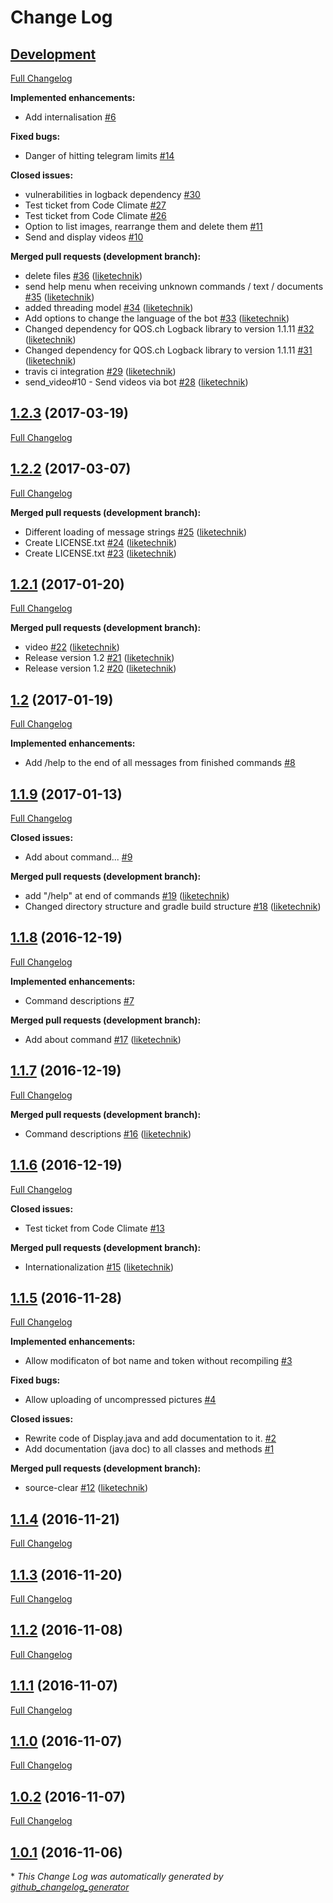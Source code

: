 # Change Log

## [**Development**](https://github.com/liketechnik/infoDisplay/tree/HEAD)

[Full Changelog](https://github.com/liketechnik/infoDisplay/compare/1.2.3...HEAD)

**Implemented enhancements:**

- Add internalisation [\#6](https://github.com/liketechnik/infoDisplay/issues/6)

**Fixed bugs:**

- Danger of hitting telegram limits [\#14](https://github.com/liketechnik/infoDisplay/issues/14)

**Closed issues:**

- vulnerabilities in logback dependency [\#30](https://github.com/liketechnik/infoDisplay/issues/30)
- Test ticket from Code Climate [\#27](https://github.com/liketechnik/infoDisplay/issues/27)
- Test ticket from Code Climate [\#26](https://github.com/liketechnik/infoDisplay/issues/26)
- Option to list images, rearrange them and delete them [\#11](https://github.com/liketechnik/infoDisplay/issues/11)
- Send and display videos [\#10](https://github.com/liketechnik/infoDisplay/issues/10)

**Merged pull requests (development branch):**

- delete files [\#36](https://github.com/liketechnik/infoDisplay/pull/36) ([liketechnik](https://github.com/liketechnik))
- send help menu when receiving unknown commands / text / documents [\#35](https://github.com/liketechnik/infoDisplay/pull/35) ([liketechnik](https://github.com/liketechnik))
- added threading model [\#34](https://github.com/liketechnik/infoDisplay/pull/34) ([liketechnik](https://github.com/liketechnik))
- Add options to change the language of the bot [\#33](https://github.com/liketechnik/infoDisplay/pull/33) ([liketechnik](https://github.com/liketechnik))
- Changed dependency for QOS.ch Logback library to version 1.1.11 [\#32](https://github.com/liketechnik/infoDisplay/pull/32) ([liketechnik](https://github.com/liketechnik))
- Changed dependency for QOS.ch Logback library to version 1.1.11 [\#31](https://github.com/liketechnik/infoDisplay/pull/31) ([liketechnik](https://github.com/liketechnik))
- travis ci integration [\#29](https://github.com/liketechnik/infoDisplay/pull/29) ([liketechnik](https://github.com/liketechnik))
- send\_video\#10 - Send videos via bot [\#28](https://github.com/liketechnik/infoDisplay/pull/28) ([liketechnik](https://github.com/liketechnik))

## [1.2.3](https://github.com/liketechnik/infoDisplay/tree/1.2.3) (2017-03-19)
[Full Changelog](https://github.com/liketechnik/infoDisplay/compare/1.2.2...1.2.3)

## [1.2.2](https://github.com/liketechnik/infoDisplay/tree/1.2.2) (2017-03-07)
[Full Changelog](https://github.com/liketechnik/infoDisplay/compare/1.2.1...1.2.2)

**Merged pull requests (development branch):**

- Different loading of message strings [\#25](https://github.com/liketechnik/infoDisplay/pull/25) ([liketechnik](https://github.com/liketechnik))
- Create LICENSE.txt [\#24](https://github.com/liketechnik/infoDisplay/pull/24) ([liketechnik](https://github.com/liketechnik))
- Create LICENSE.txt [\#23](https://github.com/liketechnik/infoDisplay/pull/23) ([liketechnik](https://github.com/liketechnik))

## [1.2.1](https://github.com/liketechnik/infoDisplay/tree/1.2.1) (2017-01-20)
[Full Changelog](https://github.com/liketechnik/infoDisplay/compare/1.2...1.2.1)

**Merged pull requests (development branch):**

- video [\#22](https://github.com/liketechnik/infoDisplay/pull/22) ([liketechnik](https://github.com/liketechnik))
- Release version 1.2 [\#21](https://github.com/liketechnik/infoDisplay/pull/21) ([liketechnik](https://github.com/liketechnik))
- Release version 1.2 [\#20](https://github.com/liketechnik/infoDisplay/pull/20) ([liketechnik](https://github.com/liketechnik))

## [1.2](https://github.com/liketechnik/infoDisplay/tree/1.2) (2017-01-19)
[Full Changelog](https://github.com/liketechnik/infoDisplay/compare/1.1.9...1.2)

**Implemented enhancements:**

- Add /help to the end of all messages from finished commands [\#8](https://github.com/liketechnik/infoDisplay/issues/8)

## [1.1.9](https://github.com/liketechnik/infoDisplay/tree/1.1.9) (2017-01-13)
[Full Changelog](https://github.com/liketechnik/infoDisplay/compare/1.1.8...1.1.9)

**Closed issues:**

- Add about command... [\#9](https://github.com/liketechnik/infoDisplay/issues/9)

**Merged pull requests (development branch):**

- add "/help" at end of commands [\#19](https://github.com/liketechnik/infoDisplay/pull/19) ([liketechnik](https://github.com/liketechnik))
- Changed directory structure and gradle build structure [\#18](https://github.com/liketechnik/infoDisplay/pull/18) ([liketechnik](https://github.com/liketechnik))

## [1.1.8](https://github.com/liketechnik/infoDisplay/tree/1.1.8) (2016-12-19)
[Full Changelog](https://github.com/liketechnik/infoDisplay/compare/1.1.7...1.1.8)

**Implemented enhancements:**

- Command descriptions [\#7](https://github.com/liketechnik/infoDisplay/issues/7)

**Merged pull requests (development branch):**

- Add about command [\#17](https://github.com/liketechnik/infoDisplay/pull/17) ([liketechnik](https://github.com/liketechnik))

## [1.1.7](https://github.com/liketechnik/infoDisplay/tree/1.1.7) (2016-12-19)
[Full Changelog](https://github.com/liketechnik/infoDisplay/compare/1.1.6...1.1.7)

**Merged pull requests (development branch):**

- Command descriptions [\#16](https://github.com/liketechnik/infoDisplay/pull/16) ([liketechnik](https://github.com/liketechnik))

## [1.1.6](https://github.com/liketechnik/infoDisplay/tree/1.1.6) (2016-12-19)
[Full Changelog](https://github.com/liketechnik/infoDisplay/compare/1.1.5...1.1.6)

**Closed issues:**

- Test ticket from Code Climate [\#13](https://github.com/liketechnik/infoDisplay/issues/13)

**Merged pull requests (development branch):**

- Internationalization [\#15](https://github.com/liketechnik/infoDisplay/pull/15) ([liketechnik](https://github.com/liketechnik))

## [1.1.5](https://github.com/liketechnik/infoDisplay/tree/1.1.5) (2016-11-28)
[Full Changelog](https://github.com/liketechnik/infoDisplay/compare/1.1.4...1.1.5)

**Implemented enhancements:**

- Allow modificaton of bot name and token without recompiling [\#3](https://github.com/liketechnik/infoDisplay/issues/3)

**Fixed bugs:**

- Allow uploading of uncompressed pictures [\#4](https://github.com/liketechnik/infoDisplay/issues/4)

**Closed issues:**

- Rewrite code of Display.java and add documentation to it. [\#2](https://github.com/liketechnik/infoDisplay/issues/2)
- Add documentation \(java doc\) to all classes and methods [\#1](https://github.com/liketechnik/infoDisplay/issues/1)

**Merged pull requests (development branch):**

- source-clear [\#12](https://github.com/liketechnik/infoDisplay/pull/12) ([liketechnik](https://github.com/liketechnik))

## [1.1.4](https://github.com/liketechnik/infoDisplay/tree/1.1.4) (2016-11-21)
[Full Changelog](https://github.com/liketechnik/infoDisplay/compare/1.1.3...1.1.4)

## [1.1.3](https://github.com/liketechnik/infoDisplay/tree/1.1.3) (2016-11-20)
[Full Changelog](https://github.com/liketechnik/infoDisplay/compare/1.1.2...1.1.3)

## [1.1.2](https://github.com/liketechnik/infoDisplay/tree/1.1.2) (2016-11-08)
[Full Changelog](https://github.com/liketechnik/infoDisplay/compare/1.1.1...1.1.2)

## [1.1.1](https://github.com/liketechnik/infoDisplay/tree/1.1.1) (2016-11-07)
[Full Changelog](https://github.com/liketechnik/infoDisplay/compare/1.1.0...1.1.1)

## [1.1.0](https://github.com/liketechnik/infoDisplay/tree/1.1.0) (2016-11-07)
[Full Changelog](https://github.com/liketechnik/infoDisplay/compare/1.0.2...1.1.0)

## [1.0.2](https://github.com/liketechnik/infoDisplay/tree/1.0.2) (2016-11-07)
[Full Changelog](https://github.com/liketechnik/infoDisplay/compare/1.0.1...1.0.2)

## [1.0.1](https://github.com/liketechnik/infoDisplay/tree/1.0.1) (2016-11-06)


\* *This Change Log was automatically generated by [github_changelog_generator](https://github.com/skywinder/Github-Changelog-Generator)*